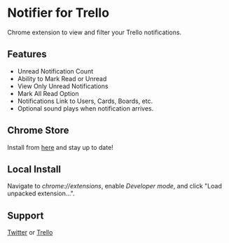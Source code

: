 # Notifier for Trello

Chrome extension to view and filter your Trello notifications.


## Features

- Unread Notification Count
- Ability to Mark Read or Unread
- View Only Unread Notifications
- Mark All Read Option
- Notifications Link to Users, Cards, Boards, etc.
- Optional sound plays when notification arrives.


## Chrome Store

Install from [here](https://chrome.google.com/webstore/detail/notifier-for-trello/apgmgifljeljdmgkgklphgmckihimami) and stay up to date!


## Local Install

Navigate to *chrome://extensions*, enable *Developer mode*, and click "Load unpacked extension...".


## Support

[Twitter](http://twitter.com/cycododge) or [Trello](https://trello.com/b/ozfa9d5d/notifier-for-trello)

